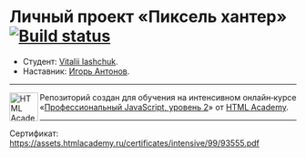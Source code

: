 # Личный проект «Пиксель хантер» [![Build status][travis-image]][travis-url]

* Студент: [Vitalii Iashchuk](https://up.htmlacademy.ru/ecmascript/7/user/93555).
* Наставник: [Игорь Антонов](https://up.htmlacademy.ru/ecmascript/7/user/3162).

---


<a href="https://htmlacademy.ru/intensive/ecmascript"><img align="left" width="50" height="50" title="HTML Academy" src="https://up.htmlacademy.ru/static/img/intensive/ecmascript/logo-for-github.svg"></a>

Репозиторий создан для обучения на интенсивном онлайн‑курсе «[Профессиональный JavaScript, уровень 2](https://htmlacademy.ru/intensive/ecmascript)» от [HTML Academy](https://htmlacademy.ru).

---

Сертификат: https://assets.htmlacademy.ru/certificates/intensive/99/93555.pdf

[travis-image]: https://travis-ci.com/htmlacademy-ecmascript/93555-pixel-hunter.svg?branch=master
[travis-url]: https://travis-ci.com/htmlacademy-ecmascript/93555-pixel-hunter
